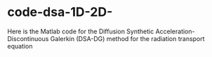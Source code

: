 # code-dsa-1D-2D-
Here is the Matlab code for the Diffusion Synthetic Acceleration-Discontinuous Galerkin (DSA-DG) method for the radiation transport equation
